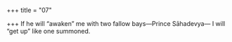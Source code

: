 +++
title = "07"

+++
If he will “awaken” me with two fallow bays—Prince Sāhadevya— I will “get up” like one summoned.